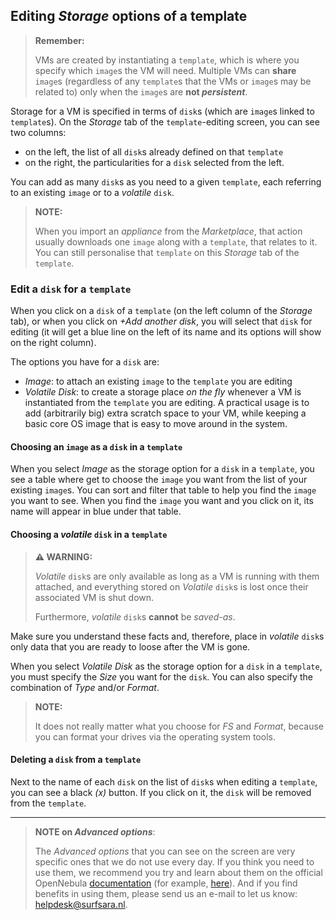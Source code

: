 ## Editing _Storage_ options of a template

>**Remember:**
>
>VMs are created by instantiating a `template`, which is where you specify which `image`s the VM will need. Multiple VMs can **share** `image`s (regardless of any `template`s that the VMs or `image`s may be related to) only when the `image`s are **not _persistent_**.

Storage for a VM is specified in terms of `disk`s (which are `image`s linked to `template`s). On the _Storage_ tab of the `template`-editing screen, you can see two columns:
* on the left, the list of all `disk`s already defined on that `template`
* on the right, the particularities for a `disk` selected from the left.

You can add as many `disk`s as you need to a given `template`, each referring to an existing `image` or to a _volatile_ `disk`. 

>**NOTE:**
>
> When you import an _appliance_ from the _Marketplace_, that action usually downloads one `image` along with a `template`, that relates to it. You can still personalise that `template` on this _Storage_ tab of the `template`.

### Edit a `disk` for a `template`

When you click on a `disk` of a `template` (on the left column of the _Storage_ tab), or when you click on _+Add another disk_, you will select that `disk` for editing (it will get a blue line on the left of its name and its options will show on the right column). 

The options you have for a `disk` are: 
* _Image_: to attach an existing `image` to the `template` you are editing
* _Volatile Disk_: to create a storage place _on the fly_ whenever a VM is instantiated from the `template` you are editing. A practical usage is to add (arbitrarily big) extra scratch space to your VM, while keeping a basic core OS image that is easy to move around in the system.

#### Choosing an `image` as a `disk` in a `template`

When you select _Image_ as the storage option for a `disk` in a `template`, you see a table where get to choose the `image` you want from the list of your existing `image`s. You can sort and filter that table to help you find the `image` you want to see. When you find the `image` you want and you click on it, its name will appear in blue under that table.

#### Choosing a _volatile_ `disk` in a `template`

>**⚠ WARNING:**
>
>_Volatile_ `disk`s are only available as long as a VM is running with them attached, and everything stored on _Volatile_ `disk`s is lost once their associated VM is shut down. 
>
>Furthermore, _volatile_ `disk`s **cannot** be _saved-as_. 
>
Make sure you understand these facts and, therefore, place in _volatile_ `disk`s only data that you are ready to loose after the VM is gone.

When you select _Volatile Disk_ as the storage option for a `disk` in a `template`, you must specify the _Size_ you want for the `disk`. You can also specify the combination of _Type_ and/or _Format_. 

>**NOTE:**
>
>It does not really matter what you choose for _FS_ and _Format_, because you can format your drives via the operating system tools.

#### Deleting a `disk` from a `template`

Next to the name of each `disk` on the list of `disk`s when editing a `template`, you can see a black _(x)_ button. If you click on it, the `disk` will be removed from the `template`.

---

>**NOTE on _Advanced options_**:
>
>The _Advanced options_ that you can see on the screen are very specific ones that we do not use  every day. If you think you need to use them, we recommend you try and learn about them on the official OpenNebula [documentation](http://docs.opennebula.org/) (for example, [here](http://docs.opennebula.org/4.12/user/virtual_resource_management/vm_guide.html)). And if you find benefits in using them, please send us an e-mail to let us know: helpdesk@surfsara.nl.